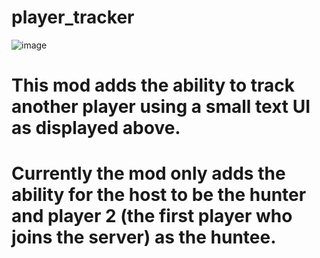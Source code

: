 # player_tracker
 
![image](https://user-images.githubusercontent.com/45242698/150707731-301acc43-2bc4-4be0-9427-e530f9cc5ad4.png)

# This mod adds the ability to track another player using a small text UI as displayed above.

# Currently the mod only adds the ability for the host to be the hunter and player 2 (the first player who joins the server) as the huntee.